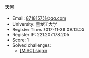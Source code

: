 #### 天河  

* Email: 871815751@qq.com  
* University: 黑龙江大学  
* Register Time: 2017-11-29 09:13:55  
* Register IP: 221.207.178.205  
* Score: 1  
* Solved challenges: 
  * [[MISC] signin](https://github.com/SniperOJ/Challenges/blob/master/MISC/signin.json)  
